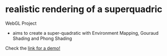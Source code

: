 # realistic rendering of a superquadric
 WebGL Project

- aims to create a super-quadratic with Environment Mapping, Gouraud Shading and Phong Shading

Check the [link for a demo!](https://umutbalkan.github.io/realistic-rendering-superquadric/)
